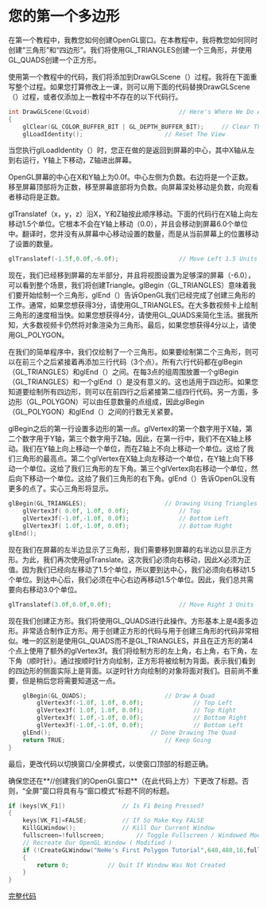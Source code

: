 # 您的第一个多边形

在第一个教程中，我教您如何创建OpenGL窗口。在本教程中，我将教您如何同时创建“三角形”和“四边形”。我们将使用GL_TRIANGLES创建一个三角形，并使用GL_QUADS创建一个正方形。

使用第一个教程中的代码，我们将添加到DrawGLScene（）过程。我将在下面重写整个过程。如果您打算修改上一课，则可以用下面的代码替换DrawGLScene（）过程，或者仅添加上一教程中不存在的以下代码行。

```c++
int DrawGLScene(GLvoid)                         // Here's Where We Do All The Drawing
{
    glClear(GL_COLOR_BUFFER_BIT | GL_DEPTH_BUFFER_BIT);     // Clear The Screen And The Depth Buffer
    glLoadIdentity();                       // Reset The View
```

当您执行glLoadIdentity（）时，您正在做的是返回到屏幕的中心，其中X轴从左到右运行，Y轴上下移动，Z轴进出屏幕。

OpenGL屏幕的中心在X和Y轴上为0.0f。中心左侧为负数。右边将是一个正数。移至屏幕顶部将为正数，移至屏幕底部将为负数。向屏幕深处移动是负数，向观看者移动将是正数。

glTranslatef（x，y，z）沿X，Y和Z轴按此顺序移动。下面的代码行在X轴上向左移动1.5个单位。它根本不会在Y轴上移动（0.0），并且会移动到屏幕6.0个单位中。翻译时，您并没有从屏幕中心移动设置的数量，而是从当前屏幕上的位置移动了设置的数量。

```c++
glTranslatef(-1.5f,0.0f,-6.0f);                 // Move Left 1.5 Units And Into The Screen 6.0

```

现在，我们已经移到屏幕的左半部分，并且将视图设置为足够深的屏幕（-6.0），可以看到整个场景，我们将创建Triangle。glBegin（GL_TRIANGLES）意味着我们要开始绘制一个三角形，glEnd（）告诉OpenGL我们已经完成了创建三角形的工作。通常，如果您想获得3分，请使用GL_TRIANGLES。在大多数视频卡上绘制三角形的速度相当快。如果您想获得4分，请使用GL_QUADS来简化生活。据我所知，大多数视频卡仍然将对象渲染为三角形。最后，如果您想获得4分以上，请使用GL_POLYGON。

在我们的简单程序中，我们仅绘制了一个三角形。如果要绘制第二个三角形，则可以在前三个之后紧接着再添加三行代码（3个点）。所有六行代码都在glBegin（GL_TRIANGLES）和glEnd（）之间。在每3点的组周围放置一个glBegin（GL_TRIANGLES）和一个glEnd（）是没有意义的。这也适用于四边形。如果您知道要绘制所有四边形，则可以在前四行之后紧接第二组四行代码。另一方面，多边形（GL_POLYGON）可以由任意数量的点组成，因此glBegin（GL_POLYGON）和glEnd（）之间的行数无关紧要。

glBegin之后的第一行设置多边形的第一点。glVertex的第一个数字用于X轴，第二个数字用于Y轴，第三个数字用于Z轴。因此，在第一行中，我们不在X轴上移动。我们在Y轴上向上移动一个单位，而在Z轴上不向上移动一个单位。这给了我们三角形的最高点。第二个glVertex在X轴上向左移动一个单位，在Y轴上向下移动一个单位。这给了我们三角形的左下角。第三个glVertex向右移动一个单位，然后向下移动一个单位。这给了我们三角形的右下角。glEnd（）告诉OpenGL没有更多的点了。实心三角形将显示。

```c++
glBegin(GL_TRIANGLES);                      // Drawing Using Triangles
    glVertex3f( 0.0f, 1.0f, 0.0f);              // Top
    glVertex3f(-1.0f,-1.0f, 0.0f);              // Bottom Left
    glVertex3f( 1.0f,-1.0f, 0.0f);              // Bottom Right
glEnd();  
```

现在我们在屏幕的左半边显示了三角形，我们需要移到屏幕的右半边以显示正方形。为此，我们再次使用glTranslate。这次我们必须向右移动，因此X必须为正值。因为我们已经向左移动了1.5个单位，所以要到达中心，我们必须向右移动1.5个单位。到达中心后，我们必须在中心右边再移动1.5个单位。因此，我们总共需要向右移动3.0个单位。

```c++
glTranslatef(3.0f,0.0f,0.0f);                   // Move Right 3 Units

```

现在我们创建正方形。我们将使用GL_QUADS进行此操作。方形基本上是4面多边形。非常适合制作正方形。用于创建正方形的代码与用于创建三角形的代码非常相似。唯一的区别是使用GL_QUADS而不是GL_TRIANGLES，并且在正方形的第4个点上使用了额外的glVertex3f。我们将绘制方形的左上角，右上角，右下角，左下角（顺时针）。通过按顺时针方向绘制，正方形将被绘制为背面。表示我们看到的四边形的侧面实际上是背面。以逆时针方向绘制的对象将面对我们。目前尚不重要，但是稍后您将需要知道这一点。

```c++
    glBegin(GL_QUADS);                      // Draw A Quad
        glVertex3f(-1.0f, 1.0f, 0.0f);              // Top Left
        glVertex3f( 1.0f, 1.0f, 0.0f);              // Top Right
        glVertex3f( 1.0f,-1.0f, 0.0f);              // Bottom Right
        glVertex3f(-1.0f,-1.0f, 0.0f);              // Bottom Left
    glEnd();                            // Done Drawing The Quad
    return TRUE;                            // Keep Going
}
```

最后，更改代码以切换窗口/全屏模式，以使窗口顶部的标题正确。

确保您还在**//创建我们的OpenGL窗口**（在此代码上方）下更改了标题。否则，“全屏”窗口将具有与“窗口模式”标题不同的标题。

```c++
if (keys[VK_F1])                // Is F1 Being Pressed?
{
    keys[VK_F1]=FALSE;          // If So Make Key FALSE
    KillGLWindow();             // Kill Our Current Window
    fullscreen=!fullscreen;         // Toggle Fullscreen / Windowed Mode
    // Recreate Our OpenGL Window ( Modified )
    if (!CreateGLWindow("NeHe's First Polygon Tutorial",640,480,16,fullscreen))
    {
        return 0;           // Quit If Window Was Not Created
    }
}
```

<a href="/src/02.cpp" target="_blank">完整代码</a>